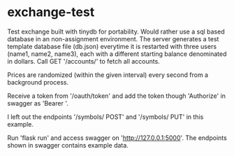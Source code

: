 # exchange-test

Test exchange built with tinydb for portability. Would rather use a sql based database 
in an non-assignment environment. The server generates a test template database file (db.json) everytime 
it is restarted with three users (name1, name2, name3), each with a different starting balance denominated
in dollars. 
Call GET '/accounts/' to fetch all accounts.

Prices are randomized (within the given interval) every second from a background process.

Receive a token from '/oauth/token' and add the token though 'Authorize' in swagger as 'Bearer <token>'.

I left out the endpoints '/symbols/ POST' and '/symbols/ PUT' in this example.

Run 'flask run' and access swagger on 'http://127.0.0.1:5000'. The endpoints shown in swagger contains 
example data.
